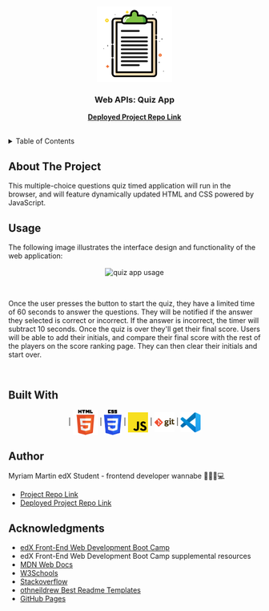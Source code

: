 <!-- PROJECT LOGO -->

<a name="readme-top"></a>

<div align="center">
    <img src="./assets/img/document_icon.png" alt="readme doc icon" width="150">

  <h3 align="center">Web APIs: Quiz App</h3>

  <p align="center">
        <a href="https://myriamartin.github.io/codingQuiz-multipleChoice/"><strong> Deployed Project Repo Link</strong></a>
    <br />
    <br />
   
  </p>
</div>

<!-- TABLE OF CONTENTS -->
<details>
  <summary>Table of Contents</summary>
  <ol>
    <li>
      <a href="#about-the-project">About The Project</a>
      <ul>
     <li><a href="#usage">Usage</a></li>
        <li><a href="#built-with">Built With</a></li>
      </ul>
    </li>
     <li><a href="#contact">Author</a></li>
    <li><a href="#acknowledgments">Acknowledgments</a></li>
  </ol>
</details>

<!-- ABOUT THE PROJECT -->

## About The Project

This multiple-choice questions quiz timed application will run in the browser, and will feature dynamically updated HTML and CSS powered by JavaScript.

<!-- USAGE EXAMPLES -->

## Usage

The following image illustrates the interface design and functionality of the web application:<br>

<div align="center">

<img alt ="quiz app usage" width="750" align="center" src="./assets/img/Quiz-app-MM.gif" alt="app usage" ></div><br>

Once the user presses the button to start the quiz, they have a limited time of 60 seconds to answer the questions. They will be notified if the answer they selected is correct or incorrect. If the answer is incorrect, the timer will subtract 10 seconds. Once the quiz is over they'll get their final score. Users will be able to add their initials, and compare their final score with the rest of the players on the score ranking page. They can then clear their initials and start over.

<br>

## Built With

<div align="center">

| <img width="" height="50" align="center" src="./assets/img/html5_logo.png" alt="html logo" >
| <img width="" height="50" align="center" src="./assets/img/css3-logo.png" alt="css logo" >
| <img width="" height="40" align="center" src="./assets/img/js-logo.png" alt="js logo" >
| <img width="" height="40" align="center" src="./assets/img/git-logo.png" alt="git logo" >
| <img width="" height="40" align="center" src="./assets/img/vscode-logo.png" alt="git logo" >

</div>

<!-- CONTACT -->

## Author

Myriam Martin edX Student - frontend developer wannabe 🙋🏻‍♀️💻

- [Project Repo Link](https://github.com/myriamartin/codingQuiz-multipleChoice) <br>
- [Deployed Project Repo Link](https://myriamartin.github.io/codingQuiz-multipleChoice/)

<!-- ACKNOWLEDGMENTS -->

## Acknowledgments

- [edX Front-End Web Development Boot Camp](https://skillsforlife.edx.org/)
- edX Front-End Web Development Boot Camp supplemental resources
- [MDN Web Docs](https://developer.mozilla.org/en-US/docs/Learn/JavaScript)
- [W3Schools](https://www.w3schools.com/)
- [Stackoverflow](https://stackoverflow.com/)
- [othneildrew Best Readme Templates](https://github.com/othneildrew/Best-README-Template)
- [GitHub Pages](https://pages.github.com)
